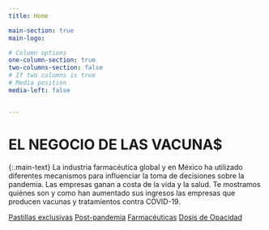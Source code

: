 ```yaml
---
title: Home

main-section: true
main-logo:

# Column options
one-column-section: true
two-columns-section: false
# If two columns is true
# Media position
media-left: false


---
```

# EL NEGOCIO DE LAS VACUNA$

{:.main-text}
La industria farmacéutica global y en México ha utilizado diferentes mecanismos para influenciar la toma de decisiones sobre la pandemia. Las empresas ganan a costa de la vida y la salud. Te mostramos quiénes son y como han aumentado sus ingresos las empresas que producen vacunas y tratamientos contra COVID-19.

[Pastillas exclusivas](/vacunas-2023/antivirales)
[Post-pandemia](/vacunas-2023/postpandemia)
[Farmacéuticas](/vacunas-2023/industria-farmaceutica)
[Dosis de Opacidad](/vacunas-2023/contratos-y-beneficiarias)






